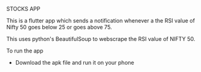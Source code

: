 STOCKS APP

This is a flutter app which sends a notification whenever a the RSI value of Nifty 50 goes below 25 or goes above 75.

This uses python's BeautifulSoup to webscrape the RSI value of NIFTY 50.


To run the app

- Download the apk file and run it on your phone
